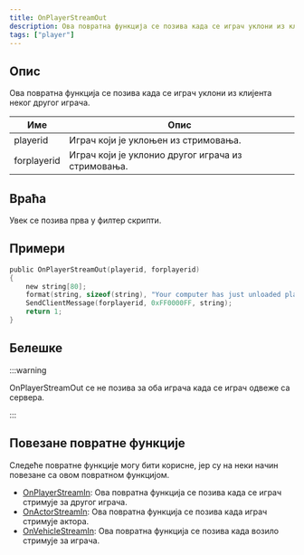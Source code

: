 ```yaml
---
title: OnPlayerStreamOut
description: Ова повратна функција се позива када се играч уклони из клијента неког другог играча.
tags: ["player"]
---
```


## Опис

Ова повратна функција се позива када се играч уклони из клијента неког другог играча.

| Име         | Опис                                               |
| ----------- | -------------------------------------------------- |
| playerid    | Играч који је уклоњен из стримовања.               |
| forplayerid | Играч који је уклонио другог играча из стримовања. |

## Враћа

Увек се позива прва у филтер скрипти.

## Примери

```c
public OnPlayerStreamOut(playerid, forplayerid)
{
    new string[80];
    format(string, sizeof(string), "Your computer has just unloaded player ID %d", playerid);
    SendClientMessage(forplayerid, 0xFF0000FF, string);
    return 1;
}
```

## Белешке

<TipNPCCallbacksSR />

:::warning

OnPlayerStreamOut се не позива за оба играча када се играч одвеже са сервера.

:::

## Повезане повратне функције

Следеће повратне функције могу бити корисне, јер су на неки начин повезане са овом повратном функцијом.

- [OnPlayerStreamIn](OnPlayerStreamIn): Ова повратна функција се позива када се играч стримује за другог играча.
- [OnActorStreamIn](OnActorStreamIn): Ова повратна функција се позива када играч стримује актора. 
- [OnVehicleStreamIn](OnVehicleStreamIn): Ова повратна функција се позива када возило стримује за играча.
